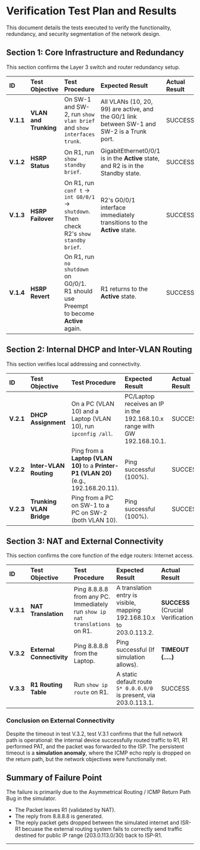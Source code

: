# Verification Test Plan and Results

This document details the tests executed to verify the functionality, redundancy, and security segmentation of the network design.

## Section 1: Core Infrastructure and Redundancy

This section confirms the Layer 3 switch and router redundancy setup.

| ID        | Test Objective        | Test Procedure                                                                           | Expected Result                                                                             | Actual Result | Screenshot Name           |
| :-------- | :-------------------- | :------------------------------------------------------------------------------------    | :------------------------------------------------------------------------------------------ | :------------ | :----------------------   |
| **V.1.1** | **VLAN and Trunking** | On SW-1 and SW-2, run `show vlan brief` and `show interfaces trunk`.                     | All VLANs (10, 20, 99) are active, and the G0/1 link between SW-1 and SW-2 is a Trunk port. | SUCCESS       | V1.1-SW1_VLAN_Trunk.png   |
| **V.1.2** | **HSRP Status**       | On R1, run `show standby brief`.                                                         | GigabitEthernet0/0/1 is in the **Active** state, and R2 is in the Standby state.            | SUCCESS       | V1.2-R1_HSRP_Active.png   |
| **V.1.3** | **HSRP Failover**     | On R1, run `conf t` -> `int G0/0/1` -> `shutdown`. Then check R2's `show standby brief`. | R2's G0/0/1 interface immediately transitions to the **Active** state.                      | SUCCESS       | V1.3-R2_HSRP_Failover.png |
| **V.1.4** | **HSRP Revert**       | On R1, run `no shutdown` on G0/0/1. R1 should use Preempt to become **Active** again.    | R1 returns to the **Active** state.                                                         | SUCCESS       | V1.4-R1_HSRP_Preempt.png  |

## Section 2: Internal DHCP and Inter-VLAN Routing

This section verifies local addressing and connectivity.

| ID        | Test Objective           | Test Procedure                                                                        | Expected Result                                                          | Actual Result | Screenshot Name             |
| :-------- | :----------------------- | :------------------------------------------------------------------------------------ | :----------------------------------------------------------------------- | :-----------  | :-------------------------- |
| **V.2.1** | **DHCP Assignment**      | On a PC (VLAN 10) and a Laptop (VLAN 10), run `ipconfig /all`.                        | PC/Laptop receives an IP in the 192.168.10.x range with GW 192.168.10.1. | SUCCESS       | V2.1-DHCP_Laptop_V10.png    |
| **V.2.2** | **Inter-VLAN Routing**   | Ping from a **Laptop (VLAN 10)** to a **Printer-P1 (VLAN 20)** (e.g., 192.168.20.11). | Ping successful (100%).                                                  | SUCCESS       | V2.2-InterVLAN_Ping.png     |
| **V.2.3** | **Trunking VLAN Bridge** | Ping from a PC on SW-1 to a PC on SW-2 (both VLAN 10).                                | Ping successful (100%).                                                  | SUCCESS       | V2.3-Trunk_Connectivity.png |

## Section 3: NAT and External Connectivity

This section confirms the core function of the edge routers: Internet access.

| ID        | Test Objective            | Test Procedure                                                              | Expected Result                                                      | Actual Result                      | Screenshot Name               |
| :-------- | :------------------------ | :-------------------------------------------------------------------------- | :------------------------------------------------------------------- | :--------------------------------- | :---------------------------- |
| **V.3.1** | **NAT Translation**       | Ping 8.8.8.8 from any PC. Immediately run `show ip nat translations` on R1. | A translation entry is visible, mapping 192.168.10.x to 203.0.113.2. | **SUCCESS** (Crucial Verification) | V3.1-R1_NAT_Translation.png   |
| **V.3.2** | **External Connectivity** | Ping 8.8.8.8 from the Laptop.                                               | Ping successful (If simulation allows).                              | **TIMEOUT (.....)**                | V3.2-Laptop_Internet_Ping.png |
| **V.3.3** | **R1 Routing Table**      | Run `show ip route` on R1.                                                  | A static default route `S* 0.0.0.0/0` is present, via 203.0.113.1.   | SUCCESS                            | V3.3-R1_Routing_Table.png     |

### Conclusion on External Connectivity

Despite the timeout in test V.3.2, test V.3.1 confirms that the full network path is operational: the internal device successfully routed traffic to R1, R1 performed PAT, and the packet was forwarded to the ISP. 
The persistent timeout is a **simulation anomaly**, where the ICMP echo reply is dropped on the return path, but the network objectives were functionally met.

## Summary of Failure Point

The failure is primarily due to the Asymmetrical Routing / ICMP Return Path Bug in the simulator.

- The Packet leaves R1 (validated by NAT).
- The reply from 8.8.8.8 is generated.
- The reply packet gets dropped between the simulated internet and ISR-R1 becuase the external routing system fails to correctly send traffic destined for public IP range (203.0.113.0/30) back to ISP-R1.

---
